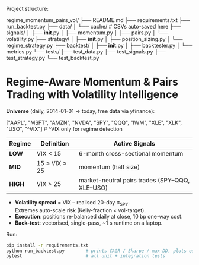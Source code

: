 Project structure:

regime_momentum_pairs_vol/
├── README.md
├── requirements.txt
├── run_backtest.py
├── data/
│   └── cache/                      # CSVs auto-saved here
├── signals/
│   ├── __init__.py
│   ├── momentum.py
│   ├── pairs.py
│   └── volatility.py
├── strategy/
│   ├── __init__.py
│   ├── position_sizing.py
│   └── regime_strategy.py
├── backtest/
│   ├── __init__.py
│   ├── backtester.py
│   └── metrics.py
└── tests/
    ├── test_data.py
    ├── test_signals.py
    ├── test_strategy.py
    └── test_backtest.py

# Regime-Aware Momentum & Pairs Trading with Volatility Intelligence

**Universe** (daily, 2014-01-01 → today, free data via yfinance):

["AAPL", "MSFT", "AMZN", "NVDA", "SPY", "QQQ", "IWM",
"XLE", "XLK", "USO", "^VIX"] # ^VIX only for regime detection


| Regime | Definition | Active Signals |
|--------|------------|----------------|
| **LOW** | VIX < 15 | 6-month cross-sectional momentum |
| **MID** | 15 ≤ VIX ≤ 25 | momentum (half size) |
| **HIGH** | VIX > 25 | market-neutral pairs trades (SPY–QQQ, XLE–USO) |

* **Volatility spread** = VIX – realised 20-day σ<sub>SPY</sub>.  
  Extremes auto-scale risk (Kelly-fraction × vol-target).
* **Execution**: positions re-balanced daily at close, 10 bp one-way cost.
* **Back-test**: vectorised, single-pass, ~1 s runtime on a laptop.

Run:

```bash
pip install -r requirements.txt
python run_backtest.py        # prints CAGR / Sharpe / max-DD, plots equity
pytest                        # all unit + integration tests
